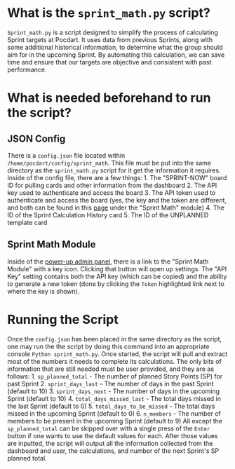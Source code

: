 # What is the `sprint_math.py` script?
`Sprint_math.py` is a script designed to simplify the process of calculating Sprint targets at Pocdart. It uses data from previous Sprints, along with some additional historical information, to determine what the group should aim for in the upcoming Sprint. By automating this calculation, we can save time and ensure that our targets are objective and consistent with past performance.
# What is needed beforehand to run the script?
## JSON Config
There is a `config.json` file located within `/home/pocdart/config/sprint_math`. This file must be put into the same directory as the `sprint_math.py` script for it get the information it requires.
Inside of the config file, there are a few things:
    1. The "SPRINT-NOW" board ID for pulling cards and other information from the dashboard
    2. The API key used to authenticate and access the board
    3. The API token used to authenticate and access the board (yes, the key and the token are different, and both can be found in this [page](https://trello.com/power-ups/admin) under the "Sprint Math" module)
    4. The ID of the Sprint Calculation History card
    5. The ID of the UNPLANNED template card
## Sprint Math Module
Inside of the [power-up admin panel](https://trello.com/power-ups/admin), there is a link to the "Sprint Math Module" with a key icon. Clicking that button will open up settings. The "API Key" setting contains both the API key (which can be copied) and the ability to generate a new token (done by clicking the `Token` highlighted link next to where the key is shown).
# Running the Script
Once the `config.json` has been placed in the same directory as the script, one may run the the script by doing this command into an appropriate console `Python sprint_math.py`.
Once started, the script will pull and extract most of the numbers it needs to complete its calculations. The only bits of information that are still needed must be user provided, and they are as follows:
	1. `sp_planned_total` - The number of planned Story Points (SP) for past Sprint
	2. `sprint_days_last` - The number of days in the past Sprint (default to 10)
	3. `sprint_days_next` - The number of days in the upcoming Sprint (default to 10)
	4. `total_days_missed_last` - The total days missed in the last Sprint (default to 0)
	5. `total_days_to_be_missed` - The total days missed in the upcoming Sprint (default to 0)
	6. `n_members` - The number of members to be present in the upcoming Sprint (default to 9)
All except the `sp_planned_total` can be skipped over with a single press of the `Enter` button if one wants to use the default values for each.
After those values are inputted, the script will output all the information collected from the dashboard and user, the calculations, and number of the next Sprint's SP planned total.
